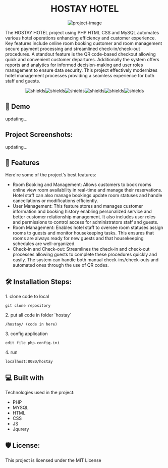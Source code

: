 <h1 align="center" id="title">HOSTAY HOTEL</h1>

<p align="center"><img src="https://raw.githubusercontent.com/vandunxg/hostay/master/public/HostayHotel.png" alt="project-image"></p>

<p id="description">The HOSTAY HOTEL project using PHP HTML CSS and MySQL automates various hotel operations enhancing efficiency and customer experience. Key features include online room booking customer and room management secure payment processing and streamlined check-in/check-out procedures. A standout feature is the QR code-based checkout allowing quick and convenient customer departures. Additionally the system offers reports and analytics for informed decision-making and user roles management to ensure data security. This project effectively modernizes hotel management processes providing a seamless experience for both staff and guests.</p>

<p align="center"><img src="https://img.shields.io/badge/PHP-777BB4?style=flat&amp;logo=php&amp;logoColor=white" alt="shields"><img src="https://img.shields.io/badge/MySQL-4479A1?style=flat&amp;logo=mysql&amp;logoColor=white" alt="shields"><img src="https://img.shields.io/badge/HTML-e34c26?style=flat&amp;logo=html5&amp;logoColor=white" alt="shields"><img src="https://img.shields.io/badge/CSS-563d7c?&amp;style=flat&amp;logo=css3&amp;logoColor=white" alt="shields"><img src="https://img.shields.io/badge/JavaScript-323330?style=flat&amp;logo=javascript&amp;logoColor=F7DF1E" alt="shields"><img src="https://img.shields.io/badge/jQuery-0769AD?style=flat&amp;logo=jquery&amp;logoColor=white" alt="shields"></p>

<h2>🚀 Demo</h2>

updating...

<h2>Project Screenshots:</h2>

updating...
  
<h2>🧐 Features</h2>

Here're some of the project's best features:

*   Room Booking and Management: Allows customers to book rooms online view room availability in real-time and manage their reservations. Hotel staff can also manage bookings update room statuses and handle cancellations or modifications efficiently.
*   User Management: This feature stores and manages customer information and booking history enabling personalized service and better customer relationship management. It also includes user roles and permissions to control access for administrators staff and guests.
*   Room Management: Enables hotel staff to oversee room statuses assign rooms to guests and monitor housekeeping tasks. This ensures that rooms are always ready for new guests and that housekeeping schedules are well-organized.
*   Check-in and Check-out: Streamlines the check-in and check-out processes allowing guests to complete these procedures quickly and easily. The system can handle both manual check-ins/check-outs and automated ones through the use of QR codes.

<h2>🛠️ Installation Steps:</h2>

<p>1. clone code to local</p>

```
git clone repository
```

<p>2. put all code in folder `hostay`</p>

```
/hostay/ (code in here)
```

<p>3. config application</p>

```
edit file php.config.ini
```

<p>4. run</p>

```
localhost:8080/hostay
```

  
  
<h2>💻 Built with</h2>

Technologies used in the project:

*   PHP
*   MYSQL
*   HTML
*   CSS
*   JS
*   Jqurery

<h2>🛡️ License:</h2>

This project is licensed under the MIT License
